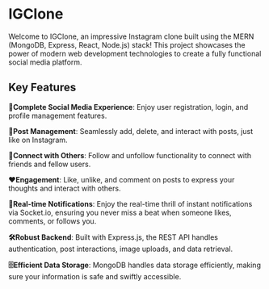 # IGClone
Welcome to IGClone, an impressive Instagram clone built using the MERN (MongoDB, Express, React, Node.js) stack! 
This project showcases the power of modern web development technologies to create a fully functional social media platform.

## Key Features
**🌟Complete Social Media Experience**: Enjoy user registration, login, and profile management features.

**📸Post Management**: Seamlessly add, delete, and interact with posts, just like on Instagram.

**🤝Connect with Others**: Follow and unfollow functionality to connect with friends and fellow users.

**❤️Engagement**: Like, unlike, and comment on posts to express your thoughts and interact with others.

**🔔Real-time Notifications**: Enjoy the real-time thrill of instant notifications via Socket.io, ensuring you never miss a beat when someone likes, comments, or follows you. 

**🛠️Robust Backend**: Built with Express.js, the REST API handles authentication, post interactions, image uploads, and data retrieval.

**🗄️Efficient Data Storage**: MongoDB handles data storage efficiently, making sure your information is safe and swiftly accessible.

